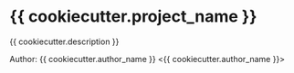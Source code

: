 # {{ cookiecutter.project_name }}

{{ cookiecutter.description }}

Author: {{ cookiecutter.author_name }} <{{ cookiecutter.author_name }}>
